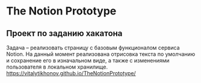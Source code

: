 # The Notion Prototype
## Проект по заданию хакатона
Задача – реализовать страницу с базовым функционалом сервиса Notion.
На данный момент реализована отрисовка текста по умолчанию и сохранение его в изначальном виде, а также с изменениями пользователя в локальном хранилище.
https://vitalytikhonov.github.io/TheNotionPrototype/
